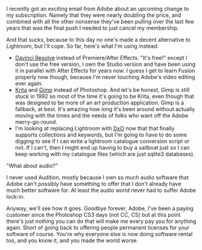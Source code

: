 I recently got an exciting email from Adobe about an upcoming change to my subscription. Namely that they were nearly doubling the price, and combined with all the other nonsense they've been pulling over the last few years that was the final push I needed to just cancel my membership.

And that sucks, because to this day no one's made a decent alternative to Lightroom, but I'll cope. So far, here's what I'm using instead:

- [Davinci Resolve](https://www.blackmagicdesign.com/ca/products/davinciresolve) instead of Premiere/After Effects. "It's free!" except I don't use the free version, I own the Studio version and have been using it in parallel with After Effects for years now. I guess I get to learn Fusion properly now though, because I'm never touching Adobe's video editing ever again.
- [Krita](https://krita.org/en/) and [Gimp](https://www.gimp.org/) instead of Photoshop. And let's be honest, Gimp is still stuck in 1992 so most of the time it's going to be Krita, even though that was designed to be more of an art production application. Gimp is a fallback, at best. It's amazing how long it's been around without actually moving with the times and the needs of folks who want off the Adobe merry-go-round.
- I'm looking at replacing Lightroom with [DxO](https://www.dxo.com) now that that finally supports collections and keywords, but I'm going to have to do some digging to see if I can write a lightroom catalogue conversion script or not. If I can't, then I might end up having to buy a sailboat just so I can keep working with my catalogue files (which are just sqlite3 databases).

"What about audio?"

I never used Audition, mostly because I own so much audio software that Adobe can't possibly have something to offer that I don't already have much better software for. At least the audio world never had to suffer Adobe lock-in.

Anyway, we'll see how it goes. Goodbye forever, Adobe, I've been a paying customer since the Photoshop CS3 days (not CC, CS) but at this point there's just nothing you can do that will make me every pay you for anything again. Short of going back to offering people permanent licenses for your software of course. You're why everyone else is now doing software rental too, and you know it, and you made the world worse.